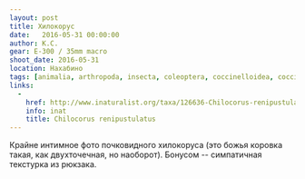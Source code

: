 ```yaml
---
layout: post
title: Хилокорус
date:   2016-05-31 00:00:00
author: К.С.
gear: E-300 / 35mm macro
shoot_date: 2016-05-31
location: Нахабино
tags: [animalia, arthropoda, insecta, coleoptera, coccinelloidea, coccinellidae, chilocorus]
links:
  -
    href: http://www.inaturalist.org/taxa/126636-Chilocorus-renipustulatus
    info: inat
    title: Chilocorus renipustulatus
---
```


Крайне интимное фото почковидного хилокоруса (это божья коровка такая, как двухточечная, но наоборот). Бонусом -- симпатичная текстурка из рюкзака.
